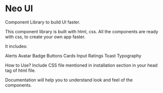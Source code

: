 # Neo UI 
Component Library to build UI faster.


This component library is built with html, css. All the components are ready with css, to create your own app faster.

It includes:

Alerts
Avatar
Badge
Buttons
Cards
Input
Ratings
Toast
Typography


How to Use?
Include CSS file mentioned in installation section in your head tag of html file. 


Documentation will help you to understand look and feel of the components.




